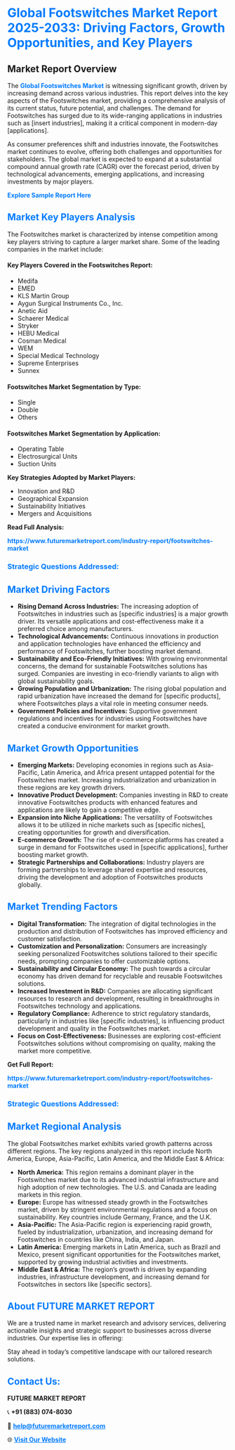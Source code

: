 <h1 style="color: #007BFF;">Global Footswitches Market Report 2025-2033: Driving Factors, Growth Opportunities, and Key Players</h1>

<section id="overview">
<h2>Market Report Overview</h2>
<p>The <a href="https://www.futuremarketreport.com/industry-report/footswitches-market" style="color: #007BFF; text-decoration: none;"><strong>Global Footswitches Market</strong></a> is witnessing significant growth, driven by increasing demand across various industries. This report delves into the key aspects of the Footswitches market, providing a comprehensive analysis of its current status, future potential, and challenges. The demand for Footswitches has surged due to its wide-ranging applications in industries such as [insert industries], making it a critical component in modern-day [applications].</p>
<p>As consumer preferences shift and industries innovate, the Footswitches market continues to evolve, offering both challenges and opportunities for stakeholders. The global market is expected to expand at a substantial compound annual growth rate (CAGR) over the forecast period, driven by technological advancements, emerging applications, and increasing investments by major players.</p>
</section>

<section id="overview">
<p><a href="https://www.futuremarketreport.com/request-sample/reportId=56514" style="color: #007BFF; text-decoration: none;"><strong>Explore Sample Report Here</strong></a></p>
</section>

<section id="key-players">
<h2 style="color: #007BFF;">Market Key Players Analysis</h2>
<p>The Footswitches market is characterized by intense competition among key players striving to capture a larger market share. Some of the leading companies in the market include:</p>
<h4>Key Players Covered in the Footswitches Report:</h4>
<ul><li>Medifa</li><li>EMED</li><li>KLS Martin Group</li><li>Aygun Surgical Instruments Co., Inc.</li><li>Anetic Aid</li><li>Schaerer Medical</li><li>Stryker</li><li>HEBU Medical</li><li>Cosman Medical</li><li>WEM</li><li>Special Medical Technology</li><li>Supreme Enterprises</li><li>Sunnex</li></ul>
<h4>Footswitches Market Segmentation by Type:</h4>
<ul><li>Single</li><li>Double</li><li>Others</li></ul>

<h4>Footswitches Market Segmentation by Application:</h4>
<ul><li>Operating Table</li><li>Electrosurgical Units</li><li>Suction Units</li></ul>
<p><strong>Key Strategies Adopted by Market Players:</strong></p>
<ul>
<li>Innovation and R&D</li>
<li>Geographical Expansion</li>
<li>Sustainability Initiatives</li>
<li>Mergers and Acquisitions</li>
</ul>
</section>

<section>
<p><strong>Read Full Analysis: </strong></p><a href="https://www.futuremarketreport.com/industry-report/footswitches-market" style="color: #007BFF; text-decoration: none;"><strong>https://www.futuremarketreport.com/industry-report/footswitches-market</strong></a>
<h3 style="color: #007BFF;">Strategic Questions Addressed:</h3>
</section>

<section id="driving-factors">
<h2 style="color: #007BFF;">Market Driving Factors</h2>
<ul>
<li><strong>Rising Demand Across Industries:</strong> The increasing adoption of Footswitches in industries such as [specific industries] is a major growth driver. Its versatile applications and cost-effectiveness make it a preferred choice among manufacturers.</li>
<li><strong>Technological Advancements:</strong> Continuous innovations in production and application technologies have enhanced the efficiency and performance of Footswitches, further boosting market demand.</li>
<li><strong>Sustainability and Eco-Friendly Initiatives:</strong> With growing environmental concerns, the demand for sustainable Footswitches solutions has surged. Companies are investing in eco-friendly variants to align with global sustainability goals.</li>
<li><strong>Growing Population and Urbanization:</strong> The rising global population and rapid urbanization have increased the demand for [specific products], where Footswitches plays a vital role in meeting consumer needs.</li>
<li><strong>Government Policies and Incentives:</strong> Supportive government regulations and incentives for industries using Footswitches have created a conducive environment for market growth.</li>
</ul>
</section>

<section id="growth-opportunities">
<h2 style="color: #007BFF;">Market Growth Opportunities</h2>
<ul>
<li><strong>Emerging Markets:</strong> Developing economies in regions such as Asia-Pacific, Latin America, and Africa present untapped potential for the Footswitches market. Increasing industrialization and urbanization in these regions are key growth drivers.</li>
<li><strong>Innovative Product Development:</strong> Companies investing in R&D to create innovative Footswitches products with enhanced features and applications are likely to gain a competitive edge.</li>
<li><strong>Expansion into Niche Applications:</strong> The versatility of Footswitches allows it to be utilized in niche markets such as [specific niches], creating opportunities for growth and diversification.</li>
<li><strong>E-commerce Growth:</strong> The rise of e-commerce platforms has created a surge in demand for Footswitches used in [specific applications], further boosting market growth.</li>
<li><strong>Strategic Partnerships and Collaborations:</strong> Industry players are forming partnerships to leverage shared expertise and resources, driving the development and adoption of Footswitches products globally.</li>
</ul>
</section>

<section id="trending-factors">
<h2 style="color: #007BFF;">Market Trending Factors</h2>
<ul>
<li><strong>Digital Transformation:</strong> The integration of digital technologies in the production and distribution of Footswitches has improved efficiency and customer satisfaction.</li>
<li><strong>Customization and Personalization:</strong> Consumers are increasingly seeking personalized Footswitches solutions tailored to their specific needs, prompting companies to offer customizable options.</li>
<li><strong>Sustainability and Circular Economy:</strong> The push towards a circular economy has driven demand for recyclable and reusable Footswitches solutions.</li>
<li><strong>Increased Investment in R&D:</strong> Companies are allocating significant resources to research and development, resulting in breakthroughs in Footswitches technology and applications.</li>
<li><strong>Regulatory Compliance:</strong> Adherence to strict regulatory standards, particularly in industries like [specific industries], is influencing product development and quality in the Footswitches market.</li>
<li><strong>Focus on Cost-Effectiveness:</strong> Businesses are exploring cost-efficient Footswitches solutions without compromising on quality, making the market more competitive.</li>
</ul>
</section>

<section>
<p><strong>Get Full Report: </strong></p><a href="https://www.futuremarketreport.com/industry-report/footswitches-market" style="color: #007BFF; text-decoration: none;"><strong>https://www.futuremarketreport.com/industry-report/footswitches-market</strong></a>
<h3 style="color: #007BFF;">Strategic Questions Addressed:</h3>
</section>


<section id="regional-analysis">
<h2 style="color: #007BFF;">Market Regional Analysis</h2>
<p>The global Footswitches market exhibits varied growth patterns across different regions. The key regions analyzed in this report include North America, Europe, Asia-Pacific, Latin America, and the Middle East & Africa:</p>
<ul>
<li><strong>North America:</strong> This region remains a dominant player in the Footswitches market due to its advanced industrial infrastructure and high adoption of new technologies. The U.S. and Canada are leading markets in this region.</li>
<li><strong>Europe:</strong> Europe has witnessed steady growth in the Footswitches market, driven by stringent environmental regulations and a focus on sustainability. Key countries include Germany, France, and the U.K.</li>
<li><strong>Asia-Pacific:</strong> The Asia-Pacific region is experiencing rapid growth, fueled by industrialization, urbanization, and increasing demand for Footswitches in countries like China, India, and Japan.</li>
<li><strong>Latin America:</strong> Emerging markets in Latin America, such as Brazil and Mexico, present significant opportunities for the Footswitches market, supported by growing industrial activities and investments.</li>
<li><strong>Middle East & Africa:</strong> The region’s growth is driven by expanding industries, infrastructure development, and increasing demand for Footswitches in sectors like [specific sectors].</li>
</ul>
</section>

<footer>
<h2 style="color: #007BFF;">About FUTURE MARKET REPORT</h2>
<p>We are a trusted name in market research and advisory services, delivering actionable insights and strategic support to businesses across diverse industries. Our expertise lies in offering:</p>

<p>Stay ahead in today’s competitive landscape with our tailored research solutions.</p>

<h2 style="color: #007BFF;">Contact Us:</h2>
<p><strong>FUTURE MARKET REPORT</strong></p>
<p>📞 <strong>+91 (883) 074-8030</strong></p>
<p>📧 <strong><a href="mailto:help@futuremarketreport.com" style="color: #007BFF;">help@futuremarketreport.com</a></strong></p>
<p>🌐 <strong><a href="https://www.futuremarketreport.com/" style="color: #007BFF;">Visit Our Website</a></strong></p>
</footer>
